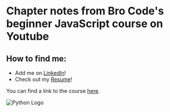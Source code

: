 # Chapter notes from Bro Code's beginner JavaScript course on Youtube

## How to find me:
- Add me on [LinkedIn](www.linkedin.com/in/bryant-logan)!
- Check out my [Resume](bryantlogan.com)!

You can find a link to the course [here](https://www.youtube.com/watch?v=XKHEtdqhLK8&t=3677s).

![Python Logo](https://upload.wikimedia.org/wikipedia/commons/thumb/c/c3/Python-logo-notext.svg/701px-Python-logo-notext.svg.png)